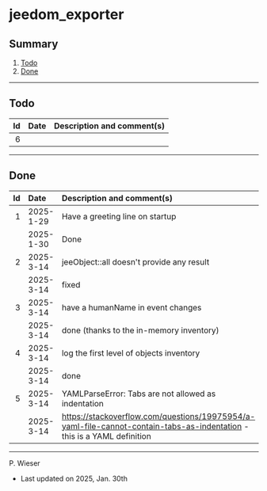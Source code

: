 # jeedom_exporter

## Summary

1. [Todo](#todo)
2. [Done](#done)

---
## Todo

|   Id | Date       | Description and comment(s) |
| ---: | :---       | :---                       |
|    6 |  |  |

---
## Done

|   Id | Date       | Description and comment(s) |
| ---: | :---       | :---                       |
|    1 | 2025- 1-29 | Have a greeting line on startup |
|      | 2025- 1-30 | Done |
|    2 | 2025- 3-14 | jeeObject::all doesn't provide any result |
|      | 2025- 3-14 | fixed |
|    3 | 2025- 3-14 | have a humanName in event changes |
|      | 2025- 3-14 | done (thanks to the in-memory inventory) |
|    4 | 2025- 3-14 | log the first level of objects inventory |
|      | 2025- 3-14 | done |
|    5 | 2025- 3-14 | YAMLParseError: Tabs are not allowed as indentation |
|      | 2025- 3-14 | https://stackoverflow.com/questions/19975954/a-yaml-file-cannot-contain-tabs-as-indentation - this is a YAML definition |

---
P. Wieser
- Last updated on 2025, Jan. 30th

